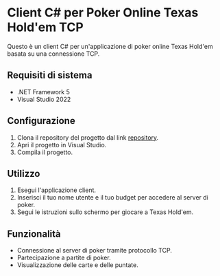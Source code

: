 # Client C# per Poker Online Texas Hold'em TCP

Questo è un client C# per un'applicazione di poker online Texas Hold'em basata su una connessione TCP.

## Requisiti di sistema

- .NET Framework 5 
- Visual Studio 2022 

## Configurazione

1. Clona il repository del progetto dal link [repository](https://github.com/AlessandroPiacentini/poker_tecnologie.git).
2. Apri il progetto in Visual Studio.
3. Compila il progetto.

## Utilizzo

1. Esegui l'applicazione client.
2. Inserisci il tuo nome utente e il tuo budget per accedere al server di poker.
3. Segui le istruzioni sullo schermo per giocare a Texas Hold'em.

## Funzionalità

- Connessione al server di poker tramite protocollo TCP.
- Partecipazione a partite di poker.
- Visualizzazione delle carte e delle puntate.


